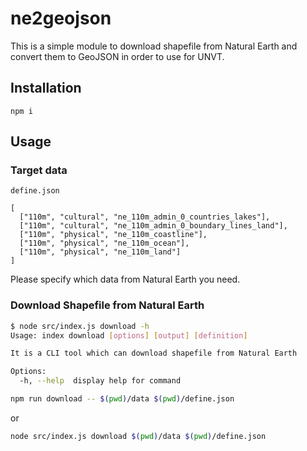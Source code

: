 # ne2geojson

This is a simple module to download shapefile from Natural Earth and convert them to GeoJSON in order to use for UNVT.

## Installation

```
npm i
```

## Usage

### Target data

`define.json`
```
[
  ["110m", "cultural", "ne_110m_admin_0_countries_lakes"],
  ["110m", "cultural", "ne_110m_admin_0_boundary_lines_land"],
  ["110m", "physical", "ne_110m_coastline"],
  ["110m", "physical", "ne_110m_ocean"],
  ["110m", "physical", "ne_110m_land"]
]
```

Please specify which data from Natural Earth you need.

### Download Shapefile from Natural Earth

```bash
$ node src/index.js download -h
Usage: index download [options] [output] [definition]

It is a CLI tool which can download shapefile from Natural Earth

Options:
  -h, --help  display help for command
```

```bash
npm run download -- $(pwd)/data $(pwd)/define.json
```

or

```bash
node src/index.js download $(pwd)/data $(pwd)/define.json
```